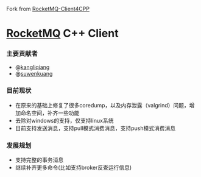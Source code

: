 Fork from [RocketMQ-Client4CPP](https://github.com/NDPMediaCorp/RocketMQ-Client4CPP)

[RocketMQ](https://github.com/alibaba/RocketMQ) C++ Client
===================

### 主要贡献者
* @[kangliqiang](https://github.com/kangliqiang)
* @[suwenkuang](https://github.com/hooligan520)

### 目前现状
* 在原来的基础上修复了很多coredump，以及内存泄露（valgrind）问题，增加命名空间，补齐一些功能
* 去除对windows的支持，仅支持linux系统
* 目前支持发送消息，支持pull模式消费消息，支持push模式消费消息

### 发展规划
* 支持完整的事务消息
* 继续补齐更多命令(比如支持broker反查运行信息)




